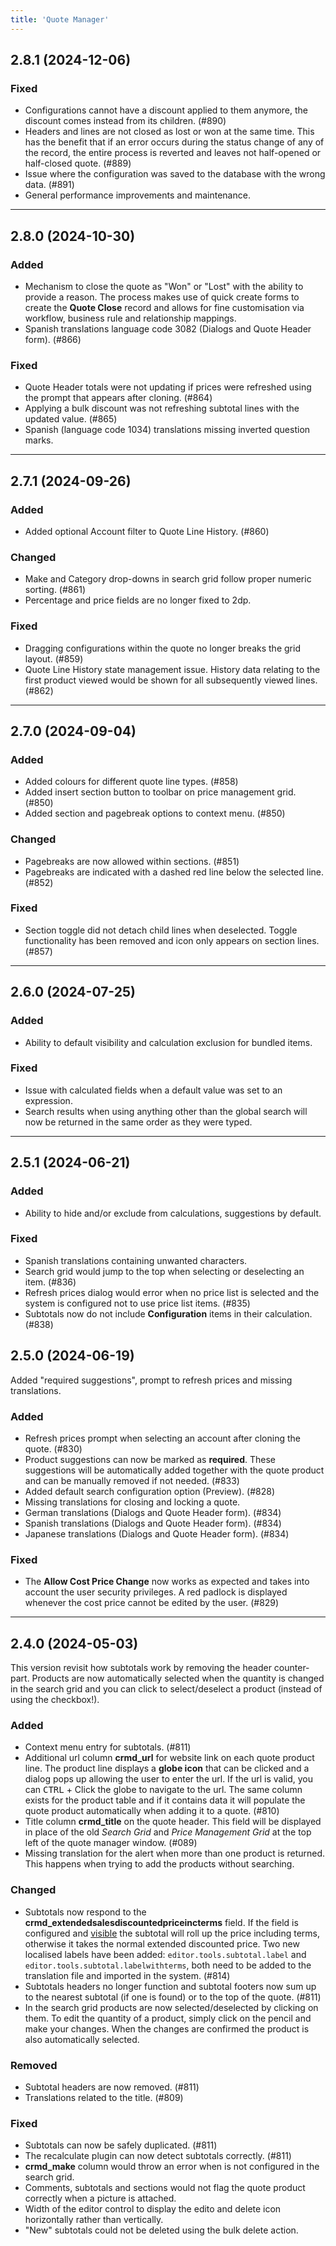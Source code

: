 ```yaml
---
title: 'Quote Manager'
---
```


## 2.8.1 (2024-12-06)

### Fixed

- Configurations cannot have a discount applied to them anymore, the discount comes instead from its children. (#890)
- Headers and lines are not closed as lost or won at the same time. This has the benefit that if an error occurs during the status change of any of the record, the entire process is reverted and leaves not half-opened or half-closed quote. (#889)
- Issue where the configuration was saved to the database with the wrong data. (#891)
- General performance improvements and maintenance.

---

## 2.8.0 (2024-10-30)

### Added

- Mechanism to close the quote as "Won" or "Lost" with the ability to provide a reason. The process makes use of quick create forms to create the **Quote Close** record and allows for fine customisation via workflow, business rule and relationship mappings.
- Spanish translations language code 3082 (Dialogs and Quote Header form). (#866)

### Fixed

- Quote Header totals were not updating if prices were refreshed using the prompt that appears after cloning. (#864)
- Applying a bulk discount was not refreshing subtotal lines with the updated value. (#865)
- Spanish (language code 1034) translations missing inverted question marks.

---

## 2.7.1 (2024-09-26)

### Added

- Added optional Account filter to Quote Line History. (#860)

### Changed

- Make and Category drop-downs in search grid follow proper numeric sorting. (#861)
- Percentage and price fields are no longer fixed to 2dp.

### Fixed

- Dragging configurations within the quote no longer breaks the grid layout. (#859)
- Quote Line History state management issue. History data relating to the first product viewed would be shown for all subsequently viewed lines. (#862)

---

## 2.7.0 (2024-09-04)

### Added

- Added colours for different quote line types. (#858)
- Added insert section button to toolbar on price management grid. (#850)
- Added section and pagebreak options to context menu. (#850)

### Changed

- Pagebreaks are now allowed within sections. (#851)
- Pagebreaks are indicated with a dashed red line below the selected line. (#852)

### Fixed

- Section toggle did not detach child lines when deselected. Toggle functionality has been removed and icon only appears on section lines. (#857)

---

## 2.6.0 (2024-07-25)

### Added

- Ability to default visibility and calculation exclusion for bundled items.

### Fixed

- Issue with calculated fields when a default value was set to an expression.
- Search results when using anything other than the global search will now be returned in the same order as they were typed.

---

## 2.5.1 (2024-06-21)

### Added

- Ability to hide and/or exclude from calculations, suggestions by default.

### Fixed

- Spanish translations containing unwanted characters.
- Search grid would jump to the top when selecting or deselecting an item. (#836)
- Refresh prices dialog would error when no price list is selected and the system is configured not to use price list items. (#835)
- Subtotals now do not include **Configuration** items in their calculation. (#838)

## 2.5.0 (2024-06-19)

Added "required suggestions", prompt to refresh prices and missing translations.

### Added

- Refresh prices prompt when selecting an account after cloning the quote. (#830)
- Product suggestions can now be marked as **required**. These suggestions will be automatically added together with the quote product and can be manually removed if not needed. (#833)
- Added default search configuration option (Preview). (#828)
- Missing translations for closing and locking a quote.
- German translations (Dialogs and Quote Header form). (#834)
- Spanish translations (Dialogs and Quote Header form). (#834)
- Japanese translations (Dialogs and Quote Header form). (#834)

### Fixed

- The **Allow Cost Price Change** now works as expected and takes into account the user security privileges. A red padlock is displayed whenever the cost price cannot be edited by the user. (#829)

---

## 2.4.0 (2024-05-03)

This version revisit how subtotals work by removing the header counter-part. Products are now automatically selected when the quantity is changed in the search grid and you can click to select/deselect a product (instead of using the checkbox!).

### Added

- Context menu entry for subtotals. (#811)
- Additional url column **crmd_url** for website link on each quote product line. The product line displays a **globe icon** that can be clicked and a dialog pops up allowing the user to enter the url. If the url is valid, you can <kbd>CTRL</kbd> + Click the globe to navigate to the url. The same column exists for the product table and if it contains data it will populate the quote product automatically when adding it to a quote. (#810)
- Title column **crmd_title** on the quote header. This field will be displayed in place of the old _Search Grid_ and _Price Management Grid_ at the top left of the quote manager window. (#089)
- Missing translation for the alert when more than one product is returned. This happens when trying to add the products without searching.

### Changed

- Subtotals now respond to the **crmd_extendedsalesdiscountedpriceincterms** field. If the field is configured and <u>visible</u> the subtotal will roll up the price including terms, otherwise it takes the normal extended discounted price. Two new localised labels have been added: `editor.tools.subtotal.label` and `editor.tools.subtotal.labelwithterms`, both need to be added to the translation file and imported in the system. (#814)
- Subtotals headers no longer function and subtotal footers now sum up to the nearest subtotal (if one is found) or to the top of the quote. (#811)
- In the search grid products are now selected/deselected by clicking on them. To edit the quantity of a product, simply click on the pencil and make your changes. When the changes are confirmed the product is also automatically selected.

### Removed

- Subtotal headers are now removed. (#811)
- Translations related to the title. (#809)

### Fixed

- Subtotals can now be safely duplicated. (#811)
- The recalculate plugin can now detect subtotals correctly. (#811)
- **crmd_make** column would throw an error when is not configured in the search grid.
- Comments, subtotals and sections would not flag the quote product correctly when a picture is attached.
- Width of the editor control to display the edito and delete icon horizontally rather than vertically.
- "New" subtotals could not be deleted using the bulk delete action.
